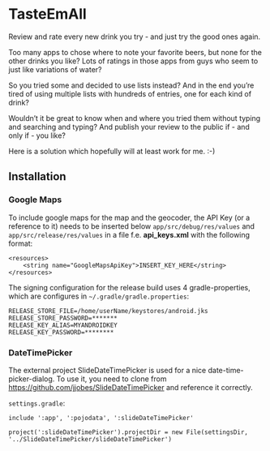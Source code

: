 # TasteEmAll
Review and rate every new drink you try - and just try the good ones again.

Too many apps to chose where to note your favorite beers, but none for the other drinks you like?
Lots of ratings in those apps from guys who seem to just like variations of water?

So you tried some and decided to use lists instead?
And in the end you’re tired of using multiple lists with hundreds of entries, one for each kind of drink?

Wouldn’t it be great to know when and where you tried them without typing and searching and typing? 
And publish your review to the public if - and only if - you like?

Here is a solution which hopefully will at least work for me. :-)


## Installation

### Google Maps
To include google maps for the map and the geocoder, the API Key (or a reference to it) needs to be inserted below `app/src/debug/res/values` and `app/src/release/res/values` in a file f.e. **api_keys.xml** with the following format:
```
<resources>
    <string name="GoogleMapsApiKey">INSERT_KEY_HERE</string>
</resources>
```

The signing configuration for the release build uses 4 gradle-properties, which are configures in `~/.gradle/gradle.properties`:
```
RELEASE_STORE_FILE=/home/userName/keystores/android.jks
RELEASE_STORE_PASSWORD=*******
RELEASE_KEY_ALIAS=MYANDROIDKEY
RELEASE_KEY_PASSWORD=********
```

### DateTimePicker

The external project SlideDateTimePicker is used for a nice date-time-picker-dialog.
To use it, you need to clone from https://github.com/jjobes/SlideDateTimePicker and reference it correctly.

`settings.gradle`:
```
include ':app', ':pojodata', ':slideDateTimePicker'

project(':slideDateTimePicker').projectDir = new File(settingsDir, '../SlideDateTimePicker/slideDateTimePicker')
```
